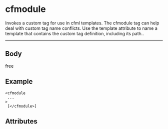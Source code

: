 # cfmodule


Invokes a custom tag for use in cfml templates. The cfmodule tag can help deal with
  custom tag name conflicts. Use the template attribute to name a template that contains the custom
  tag definition, including its path..

---
## Body
free

## Example
```
<cfmodule
 ...
> 
 [</cfmodule>]
```
## Attributes
